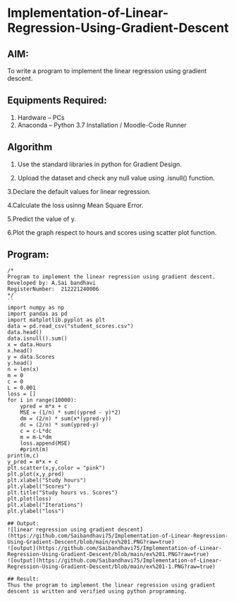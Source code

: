 # Implementation-of-Linear-Regression-Using-Gradient-Descent

## AIM:
To write a program to implement the linear regression using gradient descent.

## Equipments Required:
1. Hardware – PCs
2. Anaconda – Python 3.7 Installation / Moodle-Code Runner

## Algorithm
1. Use the standard libraries in python for Gradient Design.
 
2. Upload the dataset and check any null value using .isnull() function.
 
3.Declare the default values for linear regression.

4.Calculate the loss usinng Mean Square Error.

5.Predict the value of y.

6.Plot the graph respect to hours and scores using scatter plot function.

## Program:
```
/*
Program to implement the linear regression using gradient descent.
Developed by: A.Sai bandhavi
RegisterNumber:  212221240006
*/
``
import numpy as np
import pandas as pd
import matplotlib.pyplot as plt
data = pd.read_csv("student_scores.csv")
data.head()
data.isnull().sum()
x = data.Hours
x.head()
y = data.Scores
y.head()
n = len(x)
m = 0
c = 0
L = 0.001
loss = []
for i in range(10000):
    ypred = m*x + c
    MSE = (1/n) * sum((ypred - y)*2)
    dm = (2/n) * sum(x*(ypred-y))
    dc = (2/n) * sum(ypred-y)
    c = c-L*dc
    m = m-L*dm
    loss.append(MSE)
    #print(m)
print(m,c)
y_pred = m*x + c
plt.scatter(x,y,color = "pink")
plt.plot(x,y_pred)
plt.xlabel("Study hours")
plt.ylabel("Scores")
plt.title("Study hours vs. Scores")
plt.plot(loss)
plt.xlabel("Iterations")
plt.ylabel("loss")

## Output:
![linear regression using gradient descent](https://github.com/Saibandhavi75/Implementation-of-Linear-Regression-Using-Gradient-Descent/blob/main/ex%201.PNG?raw=true)
![output](https://github.com/Saibandhavi75/Implementation-of-Linear-Regression-Using-Gradient-Descent/blob/main/ex%201.PNG?raw=true)
![output](https://github.com/Saibandhavi75/Implementation-of-Linear-Regression-Using-Gradient-Descent/blob/main/ex%201-1.PNG?raw=true)

## Result:
Thus the program to implement the linear regression using gradient descent is written and verified using python programming.
